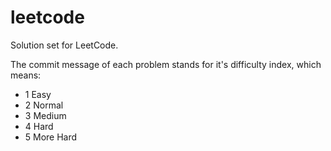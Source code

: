 leetcode
============

Solution set for LeetCode.

The commit message of each problem stands for it's difficulty index, which means:
- 1 Easy
- 2 Normal
- 3 Medium
- 4 Hard
- 5 More Hard
